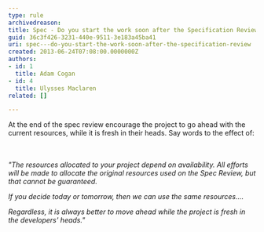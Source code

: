 ```yaml
---
type: rule
archivedreason: 
title: Spec - Do you start the work soon after the Specification Review?
guid: 36c3f426-3231-440e-9511-3e183a45ba41
uri: spec---do-you-start-the-work-soon-after-the-specification-review
created: 2013-06-24T07:08:00.0000000Z
authors:
- id: 1
  title: Adam Cogan
- id: 4
  title: Ulysses Maclaren
related: []

---
```



At the end of the spec review encourage the project to go ahead with the current resources, while it is fresh in their heads. Say words to the effect of&#58;<br>
<br><excerpt class='endintro'></excerpt><br>
<p><em>&quot;The resources allocated to your project depend on availability. All efforts will be made to allocate the original resources used on the Spec Review, but that cannot be guaranteed.</em></p><p><em>If you decide today or tomorrow, then we can use the same resources....</em></p><p><em>Regardless,​ it is always better to move ahead while the project is fresh in the developers' heads.&quot;</em></p>


